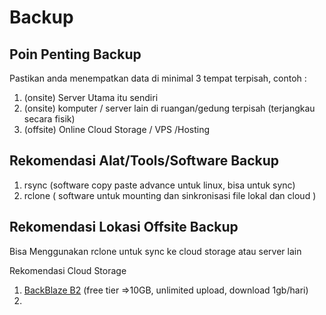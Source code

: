 # Backup

## Poin Penting Backup

Pastikan anda menempatkan data di minimal 3 tempat terpisah, contoh :

1. (onsite) Server Utama itu sendiri
2. (onsite) komputer / server lain di ruangan/gedung terpisah (terjangkau secara fisik)
3. (offsite) Online Cloud Storage / VPS /Hosting

## Rekomendasi Alat/Tools/Software Backup

1. rsync (software copy paste advance untuk linux, bisa untuk sync)
2. rclone ( software untuk mounting dan sinkronisasi file lokal dan cloud )

## Rekomendasi Lokasi Offsite Backup

Bisa Menggunakan rclone untuk sync ke cloud storage atau server lain

Rekomendasi Cloud Storage

1. [BackBlaze B2](https://rclone.org/b2/) (free tier =>10GB, unlimited upload, download 1gb/hari)
2.
